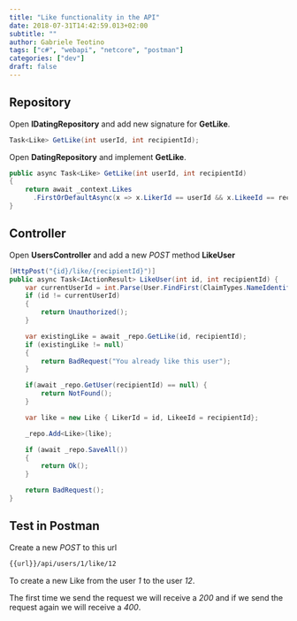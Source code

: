 ```yaml
---
title: "Like functionality in the API"
date: 2018-07-31T14:42:59.013+02:00
subtitle: ""
author: Gabriele Teotino
tags: ["c#", "webapi", "netcore", "postman"]
categories: ["dev"]
draft: false
---
```


<!--more-->

## Repository

Open **IDatingRepository** and add new signature for **GetLike**.

```csharp
Task<Like> GetLike(int userId, int recipientId);
```

Open **DatingRepository** and implement **GetLike**.

```csharp
public async Task<Like> GetLike(int userId, int recipientId)
{
    return await _context.Likes
      .FirstOrDefaultAsync(x => x.LikerId == userId && x.LikeeId == recipientId);
}
```

## Controller

Open **UsersController** and add a new *POST* method **LikeUser**

```csharp
[HttpPost("{id}/like/{recipientId}")]
public async Task<IActionResult> LikeUser(int id, int recipientId) {
    var currentUserId = int.Parse(User.FindFirst(ClaimTypes.NameIdentifier).Value);
    if (id != currentUserId)
    {
        return Unauthorized();
    }

    var existingLike = await _repo.GetLike(id, recipientId);
    if (existingLike != null)
    {
        return BadRequest("You already like this user");
    }

    if(await _repo.GetUser(recipientId) == null) {
        return NotFound();
    }

    var like = new Like { LikerId = id, LikeeId = recipientId};

    _repo.Add<Like>(like);

    if (await _repo.SaveAll())
    {
        return Ok();
    }

    return BadRequest();
}
```

## Test in Postman

Create a new *POST* to this url

```html
{{url}}/api/users/1/like/12
```

To create a new Like from the user *1* to the user *12*.

The first time we send the request we will receive a *200* and if we send the request again we will receive a *400*.
